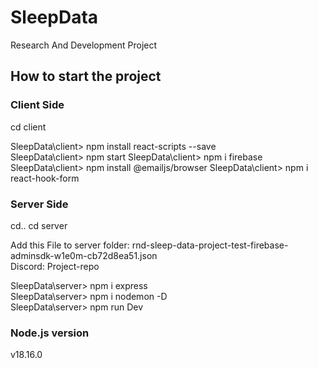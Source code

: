 # SleepData
Research And Development Project
## How to start the project
### Client Side
cd client

SleepData\client> npm install react-scripts --save</br>
SleepData\client> npm start
SleepData\client> npm i firebase
SleepData\client> npm install @emailjs/browser
SleepData\client> npm i react-hook-form

### Server Side
cd..
cd server

Add this File to server folder: rnd-sleep-data-project-test-firebase-adminsdk-w1e0m-cb72d8ea51.json</br>
Discord: Project-repo</br>

SleepData\server> npm i express</br>
SleepData\server> npm i nodemon -D</br>
SleepData\server> npm run Dev
### Node.js version
v18.16.0
